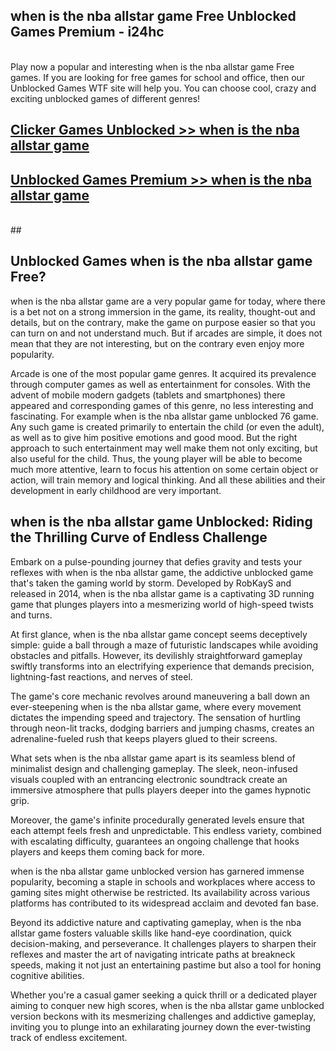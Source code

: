 ## when is the nba allstar game Free Unblocked Games Premium - i24hc <br>
<br>
Play now a popular and interesting when is the nba allstar game Free games. If you are looking for free games for school and office, then our Unblocked Games WTF site will help you. You can choose cool, crazy and exciting unblocked games of different genres!


##  [Clicker Games Unblocked >> when is the nba allstar game](http://freeplayer.one?title=when_is_the_nba_allstar_game&ref=04)

##  [Unblocked Games Premium >> when is the nba allstar game](http://freeplayer.one?title=when_is_the_nba_allstar_game&ref=04)
  <br>
  ##



## Unblocked Games when is the nba allstar game Free?

when is the nba allstar game are a very popular game for today, where there is a bet not on a strong immersion in the game, its reality, thought-out and details, but on the contrary, make the game on purpose easier so that you can turn on and not understand much. But if arcades are simple, it does not mean that they are not interesting, but on the contrary even enjoy more popularity.

Arcade is one of the most popular game genres. It acquired its prevalence through computer games as well as entertainment for consoles. With the advent of mobile modern gadgets (tablets and smartphones) there appeared and corresponding games of this genre, no less interesting and fascinating. For example when is the nba allstar game unblocked 76 game. Any such game is created primarily to entertain the child (or even the adult), as well as to give him positive emotions and good mood. But the right approach to such entertainment may well make them not only exciting, but also useful for the child. Thus, the young player will be able to become much more attentive, learn to focus his attention on some certain object or action, will train memory and logical thinking. And all these abilities and their development in early childhood are very important.

##  when is the nba allstar game Unblocked: Riding the Thrilling Curve of Endless Challenge

Embark on a pulse-pounding journey that defies gravity and tests your reflexes with when is the nba allstar game, the addictive unblocked game that's taken the gaming world by storm. Developed by RobKayS and released in 2014, when is the nba allstar game is a captivating 3D running game that plunges players into a mesmerizing world of high-speed twists and turns.

At first glance, when is the nba allstar game concept seems deceptively simple: guide a ball through a maze of futuristic landscapes while avoiding obstacles and pitfalls. However, its devilishly straightforward gameplay swiftly transforms into an electrifying experience that demands precision, lightning-fast reactions, and nerves of steel.

The game's core mechanic revolves around maneuvering a ball down an ever-steepening when is the nba allstar game, where every movement dictates the impending speed and trajectory. The sensation of hurtling through neon-lit tracks, dodging barriers and jumping chasms, creates an adrenaline-fueled rush that keeps players glued to their screens.

What sets when is the nba allstar game apart is its seamless blend of minimalist design and challenging gameplay. The sleek, neon-infused visuals coupled with an entrancing electronic soundtrack create an immersive atmosphere that pulls players deeper into the games hypnotic grip.

Moreover, the game's infinite procedurally generated levels ensure that each attempt feels fresh and unpredictable. This endless variety, combined with escalating difficulty, guarantees an ongoing challenge that hooks players and keeps them coming back for more.

when is the nba allstar game unblocked version has garnered immense popularity, becoming a staple in schools and workplaces where access to gaming sites might otherwise be restricted. Its availability across various platforms has contributed to its widespread acclaim and devoted fan base.

Beyond its addictive nature and captivating gameplay, when is the nba allstar game fosters valuable skills like hand-eye coordination, quick decision-making, and perseverance. It challenges players to sharpen their reflexes and master the art of navigating intricate paths at breakneck speeds, making it not just an entertaining pastime but also a tool for honing cognitive abilities.

Whether you're a casual gamer seeking a quick thrill or a dedicated player aiming to conquer new high scores, when is the nba allstar game unblocked version beckons with its mesmerizing challenges and addictive gameplay, inviting you to plunge into an exhilarating journey down the ever-twisting track of endless excitement.